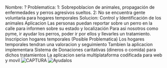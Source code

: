 Nombre: ? 
Problematica:
 1: Sobrepoblacion de animales, propagación de enfermedades y perros agresivos sueltos. 
2: No se encuentra gente voluntaria para hogares temporales
Solucion: 
Control y Identificación de los animales 
Aplicacion
Las personas puedan reportar sobre un perro en la calle para informen sobre su estado y localización Para asi nosotros como pyme, ir ayudar los perros, poder ir por ellos y llevarles un tratamiento.
Inscripcion hogares temporales (Posible Problematica)
Los hogares temporales tendran una valoracion y seguimiento
Tambien la aplicacion implementara Sistema de Donaciones caritativas (dineros o comida) para dichos tratamientos
La aplicacion seria multiplataforma codificada para web y movil
![CAPTURA](https://github.com/user-attachments/assets/5fd165b1-bf86-46a7-9307-202fbfb92f9a)
![Ayudalos](https://github.com/user-attachments/assets/03833be5-c3d7-4fb9-831a-8fd3ccf641c8)
